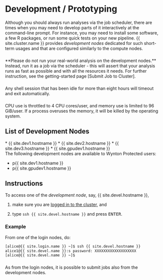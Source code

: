 # Development / Prototyping

Although you should always run analyses via the job scheduler, there are times when you may need to develop parts of it interactively at the command-line prompt.  For instance, you may need to install some software, a few R packages, or run some quick tests on your new pipeline.  {{ site.cluster.name }} provides _development nodes_ dedicated for such short-term usages and that are configured similarly to the compute nodes.

<div class="alert alert-danger" role="alert" style="margin-top: 3ex" markdown="1">
**Please do not run your real-world analysis on the development nodes.**  Instead, run it as a job via the scheduler - this will assert that your analysis runs as fast as possible and with all the resources it needs.  For further instruction, see the getting-started page [Submit Job to Cluster].
</div>

<div class="alert alert-warning" role="alert" style="margin-top: 3ex" markdown="1">
Any shell session that has been idle for more than eight hours will timeout and exit automatically.
</div>

<div class="alert alert-warning" role="alert" style="margin-top: 3ex" markdown="1">
CPU use is throttled to 4 CPU cores/user, and memory use is limited to 96 GiB/user. If a process overuses the memory, it will be killed by the operating system. 
</div>

## List of Development Nodes

<div class="non-protected" markdown="1">
 * {{ site.dev1.hostname }}
 * {{ site.dev2.hostname }}
 * {{ site.dev3.hostname }}
 * {{ site.gpudev1.hostname }}
</div>
<div class="protected" markdown="1">
The following development nodes are available to Wynton Protected users:

 * p{{ site.dev1.hostname }}
 * p{{ site.gpudev1.hostname }}
 
</div>


## Instructions

To access one of the _development node_, say, {{ site.devel.hostname }},

1. make sure you are [logged in to the cluster], and

2. type `ssh {{ site.devel.hostname }}` and press <kbd>ENTER</kbd>.


### Example

From one of the login nodes, do:

```sh
[alice@{{ site.login.name }} ~]$ ssh {{ site.devel.hostname }}
alice1@{{ site.devel.name }}:s password: XXXXXXXXXXXXXXXXXXX
[alice@{{ site.devel.name }} ~]$ 
```

<div class="alert alert-info" role="alert" style="margin-top: 3ex" markdown="1">
As from the login nodes, it is possible to submit jobs also from the development nodes.
</div>

[logged in to the cluster]: /hpc/get-started/access-cluster.html
[Submit Job to Cluster]: /hpc/get-started/hello-world-job.html
